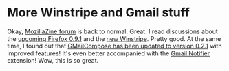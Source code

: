 More Winstripe and Gmail stuff
===

Okay, [MozillaZine forum](http://forum.mozillazine.org/) is back to normal. Great. I read discussions about the [upcoming Firefox 0.9.1](http://forums.mozillazine.org/viewtopic.php?t=90193 "0.9.1 coming") and the [new Winstripe](http://forums.mozillazine.org/viewtopic.php?t=90503 "New Winstripe Fixes!!"). Pretty good. At the same time, I found out that [GMailCompose has been updated to version 0.2.1](http://www.livejournal.com/users/jedbro/16773.html) with improved features! It's even better accompanied with the [Gmail Notifier](http://weblogs.mozillazine.org/doron/archives/005836.html "Gmail Notifier Progress") extension! Wow, this is so great.